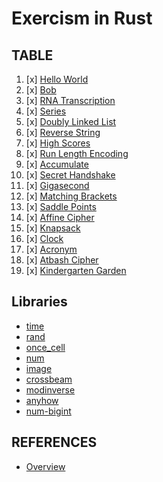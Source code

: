 # Exercism in Rust

## TABLE

1. [x] [Hello World](https://exercism.org/tracks/rust/exercises/hello-world) 
2. [x] [Bob](https://exercism.org/tracks/rust/exercises/bob)
3. [x] [RNA Transcription](https://exercism.org/tracks/rust/exercises/rna-transcription)
4. [x] [Series](https://exercism.org/tracks/rust/exercises/series)
5. [x] [Doubly Linked List](https://exercism.org/tracks/rust/exercises/doubly-linked-list)
6. [x] [Reverse String](https://exercism.org/tracks/rust/exercises/reverse-string)
7. [x] [High Scores](https://exercism.org/tracks/rust/exercises/high-scores)
8. [x] [Run Length Encoding](https://exercism.org/tracks/rust/exercises/run-length-encoding)
9. [x] [Accumulate](https://exercism.org/tracks/rust/exercises/accumulate)
10. [x] [Secret Handshake](https://exercism.org/tracks/rust/exercises/secret-handshake)
11. [x] [Gigasecond](https://exercism.org/tracks/rust/exercises/gigasecond)
12. [x] [Matching Brackets](https://exercism.org/tracks/rust/exercises/matching-brackets)
13. [x] [Saddle Points](https://exercism.org/tracks/rust/exercises/saddle-points)
14. [x] [Affine Cipher](https://exercism.org/tracks/rust/exercises/affine-cipher)
15. [x] [Knapsack](https://exercism.org/tracks/rust/exercises/knapsack)
16. [x] [Clock](https://exercism.org/tracks/rust/exercises/clock)
17. [x] [Acronym](https://exercism.org/tracks/rust/exercises/acronym)
18. [x] [Atbash Cipher](https://exercism.org/tracks/rust/exercises/atbash-cipher)
20. [x] [Kindergarten Garden](https://exercism.org/tracks/rust/exercises/kindergarten-garden)

## Libraries

- [time](https://crates.io/crates/time)
- [rand](https://crates.io/crates/rand)
- [once_cell](https://crates.io/crates/once_cell)
- [num](https://crates.io/crates/num)
- [image](https://crates.io/crates/image)
- [crossbeam](https://crates.io/crates/crossbeam)
- [modinverse](https://crates.io/crates/modinverse)
- [anyhow](https://crates.io/crates/anyhow)
- [num-bigint](https://crates.io/crates/num-bigint)

## REFERENCES
- [Overview](https://exercism.org/tracks/rust)

